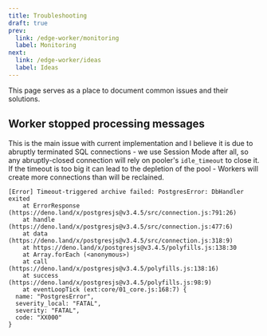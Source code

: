 ```yaml
---
title: Troubleshooting
draft: true
prev:
  link: /edge-worker/monitoring
  label: Monitoring
next:
  link: /edge-worker/ideas
  label: Ideas
---
```


This page serves as a place to document common issues and their solutions.

## Worker stopped processing messages

This is the main issue with current implementation and I believe it is due
to abruptly terminated SQL connections - we use Session Mode after all,
so any abruptly-closed connection will rely on pooler's `idle_timeout`
to close it. If the timeout is too big it can lead to the depletion
of the pool - Workers will create more connections than will be reclained.

```
[Error] Timeout-triggered archive failed: PostgresError: DbHandler exited
    at ErrorResponse (https://deno.land/x/postgresjs@v3.4.5/src/connection.js:791:26)
    at handle (https://deno.land/x/postgresjs@v3.4.5/src/connection.js:477:6)
    at data (https://deno.land/x/postgresjs@v3.4.5/src/connection.js:318:9)
    at https://deno.land/x/postgresjs@v3.4.5/polyfills.js:138:30
    at Array.forEach (<anonymous>)
    at call (https://deno.land/x/postgresjs@v3.4.5/polyfills.js:138:16)
    at success (https://deno.land/x/postgresjs@v3.4.5/polyfills.js:98:9)
    at eventLoopTick (ext:core/01_core.js:168:7) {
  name: "PostgresError",
  severity_local: "FATAL",
  severity: "FATAL",
  code: "XX000"
}
```
